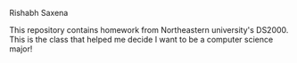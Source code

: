 Rishabh Saxena

This repository contains homework from Northeastern university's DS2000. This is the class that helped me decide I want to be a computer science major!
